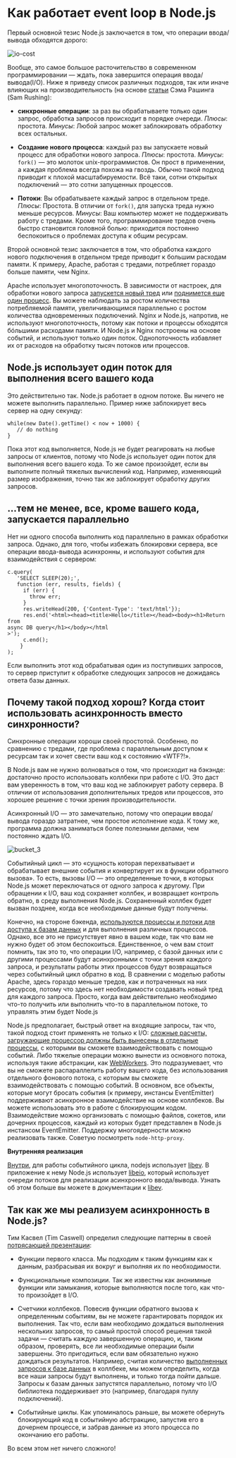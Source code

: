 # Как работает event loop в Node.js

Первый основной тезис Node.js заключается в том, что операции ввода/вывода
обходятся дорого:

![][1]

Вообще, это самое большое расточительство в современном программировании — 
ждать, пока завершится операция ввода/вывода(I/O). Ниже я приведу список различных 
подходов, так или иначе влияющих на производительность 
(на основе [статьи][2] Сэма Рашинга (Sam Rushing):

*   **синхронные операции**: за раз вы обрабатываете только один запрос, 
    обработка запросов происходит в порядке очереди.
    *Плюсы*: простота.
    *Минусы*: Любой запрос может заблокировать обработку всех остальных.

*   **Создание нового процесса**: каждый раз вы запускаете новый процесс 
    для обработки нового запроса.
    *Плюсы*: простота.
    *Минусы*: `fork()` — это молоток unix-программистов. Он прост в применении, 
    а каждая проблема всегда похожа на гвоздь. Обычно такой подход приводит 
    к плохой масштабируемости. Всё таки, сотни открытых подключений — это сотни 
    запущенных процессов.

*   **Потоки**: Вы обрабатываете каждый запрос в отдельном треде.
    *Плюсы*: Простота. В отличии от `fork()`, для запуска треда нужно меньше
    ресурсов.
    *Минусы*: Ваш компьютер может не поддерживать работу с тредами. Кроме того, 
    программирование тредов очень быстро становится головной болью: приходится
    постоянно беспокоиться о проблемах доступа к общим ресурсам.

Второй основной тезис заключается в том, что обработка каждого нового 
подключения в отдельном треде приводит к большим расходам памяти. К примеру, 
Apache, работая с тредами, потребляет гораздо больше памяти, чем Nginx.

Apache использует многопоточность. В зависимости от настроек, для обработки 
нового запроса [запускется новый тред][3] или [поднимется еще один процесс][4]. 
Вы можете наблюдать за ростом количества потребляемой памяти, увеличивающимся 
параллельно с ростом количества одновременных подключений. Nginx и Node.js, 
напротив, не используют многопоточность, потому как потоки и процессы обходятся 
бóльшими расходами памяти. И Node.js и Nginx построены на основе событий, 
и используют только один поток. Однопоточность избавляет их от расходов 
на обработку тысяч потоков или процессов.


## **Node.js использует один поток для выполнения всего вашего кода**

Это действительно так. Node.js работает в одном потоке. Вы ничего не можете
выполнить параллельно. Пример ниже заблокирует весь сервер на одну секунду:

    while(new Date().getTime() < now + 1000) {  
       // do nothing  
    }

Пока этот код выполняется, Node.js не будет реагировать на любые запросы
от клиентов, потому что Node.js использует один поток для выполнения всего 
вашего кода. То же самое произойдет, если вы выполните полный тяжелых вычислений
код. Например, изменяющий размер изображения, точно так же заблокирует
обработку других запросов. 


## **…тем не менее, все, кроме вашего кода, запускается параллельно**

Нет ни одного способа выполнить код параллельно в рамках обработки запроса. 
Однако, для того, чтобы избежать блокировки сервера, все операции ввода-вывода 
асинхронны, и используют события для взаимодействия с сервером:

    c.query(  
       'SELECT SLEEP(20);',  
       function (err, results, fields) {  
         if (err) {  
           throw err;  
         }  
         res.writeHead(200, {'Content-Type': 'text/html'});  
         res.end('<html><head><title>Hello</title></head><body><h1>Return from
    async DB query</h1></body></html
    >');  
         c.end();  
        }  
    ); 

Если выполнить этот код обрабатывая один из поступивших запросов, то сервер
приступит к обработке следующих запросов не дожидаясь ответа базы данных.


## Почему такой подход хорош? Когда стоит использовать асинхронность вместо синхронности?

Синхронные операции хороши своей простотой. Особенно, по сравнению с тредами,
где проблема с параллельным доступом к ресурсам так и хочет свести ваш код
к состоянию «WTF?!».

В Node.js вам не нужно волноваться о том, что происходит на бэкэнде: достаточно
просто использовать коллбеки при работе с I/O. Это даст вам уверенность в том, 
что ваш код не заблокирует работу сервера. В отличии от использования 
дополнительных тредов или процессов, это хорошее решение с точки зрения 
производительности.

Асинхронный I/O — это замечательно, потому что операции ввода/вывода гораздо
затратнее, чем простое исполнение кода. К тому же, программа должна заниматься
более полезными делами, чем постоянно ждать I/O.

![][10]

Событийный цикл — это «сущность которая перехватывает и обрабатывает внешние 
события и конвертирует их в функции обратного вызова». То есть, вызовы I/O — это
определенные точки, в которых Node.js может переключаться от одного запроса 
к другому. При обращении к I/O, ваш код сохраняет коллбек, и возвращает контроль 
обратно, в среду выполнения Node.js. Сохраненный коллбек будет вызван позднее, 
когда все необходимые данные будут получены.

Конечно, на стороне бэкенда, [используются процессы и потоки для доступа к базам данных][11]
и для выполнения различных процессов. Однако, все это не присутствует явно в 
вашем коде, так что вам не нужно будет об этом беспокоиться. Единственное, о чем
вам стоит помнить, так это то, что операции I/O, например, с базой данных или 
с другими процессами будут асинхронными с точки зрения каждого запроса, и 
результаты работы этих процессов будут возвращаться через событийный цикл 
обратно в код. В сравнении с моделью работы Apache, здесь гораздо меньше тредов, 
как и потраченных на них ресурсов, потому что здесь нет необходимости создавать
новый тред для каждого запроса. Просто, когда вам действительно необходимо 
что-то получить или выполнить что-то в параллельном потоке, то управлять этим
будет Node.js 

Node.js предполагает, быстрый ответ на входящие запросы, так что, такой подход 
стоит применять не только к I/O: [сложные расчеты, загружающие процессор должны быть
вынесены в отдельные процессы][12], с которыми вы сможете взаимодействовать 
с помощью событий. Либо тяжелые операции можно вынести из основного потока, 
используя такие абстракции, как [WebWorkers][13]. Это подразумевает, что вы 
не сможете распараллелить работу вашего кода, без использования отдельного 
фонового потока, с которым вы сможете взаимодействовать с помощью событий. 
В основном, все объекты, которые могут бросать события (к примеру, инстансы 
EventEmitter) поддерживают асинхронное взаимодействие на основе коллбеков. 
Вы можете использовать это в работе с блокирующим кодом. Взаимодействие можно 
организовать с помощью файлов, сокетов, или дочерних процессов, каждый 
из которых будет представлен в Node.js инстансом EventEmitter. Поддержку 
многоядерности можно реализовать также. Советую посмотреть `node-http-proxy`.

**Внутренняя реализация**

[Внутри][15], для работы событийного цикла, nodejs использует [libev][16].
В приложение к нему Node.js использует [libeio][17], который использует очереди
потоков для реализации асинхронного ввода/вывода. Узнать об этом больше вы 
можете в документации к [libev][18].


## Так как же мы реализуем асинхронность в Node.js?

Тим Касвел (Tim Caswell) определил следующие паттерны в своей [потрясающей презентации][19]:

*   Функции первого класса. Мы подходим к таким функциям как к данным, 
    разбрасывая их вокруг и выполняя их по необходимости.

*   Функциональные композиции. Так же известны как анонимные функции или замыкания, 
    которые выполняются после того, как что-то произойдет в I/O.

*   Счетчики коллбеков. Повесив функции обратного вызова к определенным событиям,
    вы не можете гарантировать порядок их выполнения. Так что, если вам необходимо
    дождаться выполнения нескольких запросов, то самый простой способ решения
    такой задачи — считать каждую завершенную операцию, и, таким образом, 
    проверять, все ли необходимые операции были завершены. Это пригодиться, если вам
    обязательно нужно дождаться результатов. Например, считая количество 
    [выполненных запросов к базе данных][20] в коллбеке, мы можем определить,
    когда все наши запросы будут выполнены, и только тогда пойти дальше. 
    Запросы к базам данных запустятся параллельно, потому что I/O библиотека
    поддерживает это (например, благодаря пуллу подключений).

*   Событийные циклы. Как упоминалось раньше, вы можете обернуть блокирующий код
    в событийную абстракцию, запустив его в дочернем процессе, и забрав данные 
    из этого процесса по окончанию его работы.

Во всем этом нет ничего сложного!

 [1]: img/io-cost.png "io-cost"
 [2]: http://www.nightmare.com/medusa/async_sockets.html
 [3]: http://httpd.apache.org/docs/2.0/mod/worker.html
 [4]: http://httpd.apache.org/docs/2.0/mod/prefork.html
 [10]: img/bucket_3.gif "bucket_3"

 [11]: http://stackoverflow.com/questions/3629784/how-is-node-js-inherently-faster-when-it-still-relies-on-threads-internally
 [12]: http://stackoverflow.com/questions/3491811/node-js-and-cpu-intensive-requests
 [13]: http://blog.std.in/2010/07/08/nodejs-webworker-design/
 [14]: http://developer.yahoo.com/blogs/ydn/posts/2010/07/multicore_http_server_with_nodejs/
 [15]: https://github.com/ry/node/tree/master/deps
 [16]: http://software.schmorp.de/pkg/libev.html
 [17]: http://software.schmorp.de/pkg/libeio.html
 [18]: http://pod.tst.eu/http://cvs.schmorp.de/libev/ev.pod
 [19]: http://creationix.com/jsconf.pdf
 [20]: http://stackoverflow.com/questions/4631774/coordinating-parallel-execution-in-node-js
